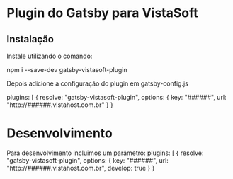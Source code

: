 # Plugin do Gatsby para VistaSoft

## Instalação
Instale utilizando o comando:

  npm i --save-dev gatsby-vistasoft-plugin

Depois adicione a configuração do plugin em gatsby-config.js

  plugins: [
    {
      resolve: "gatsby-vistasoft-plugin",
      options: {
        key: "######",
        url: "http://######.vistahost.com.br"
      }
    }

# Desenvolvimento

Para desenvolvimento incluimos um parâmetro:
  plugins: [
    {
      resolve: "gatsby-vistasoft-plugin",
      options: {
        key: "######",
        url: "http://######.vistahost.com.br",
        develop: true
      }
    }